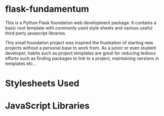 # flask-fundamentum
This is a Python Flask foundation web development package. It contains a basic root template with commonly used style sheets and various useful third party javascript libraries.

This small foundation project was inspired the frustration of starting new projects without a personal base to work from. As a junior or even student developer, habits such as project templates are great for reducing tedious efforts such as finding packages to link to a project, maintaining versions in templates etc...

# Stylesheets Used


# JavaScript Libraries
